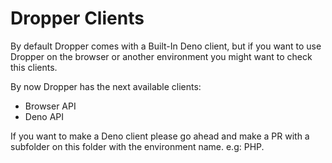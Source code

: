 # Dropper Clients
By default Dropper comes with a Built-In Deno client, but if you want to use Dropper on the browser or another environment you might want to check this clients.

By now Dropper has the next available clients:

- Browser API
- Deno API

If you want to make a Deno client please go ahead and make a PR with a subfolder on this folder with the environment name. e.g: PHP. 